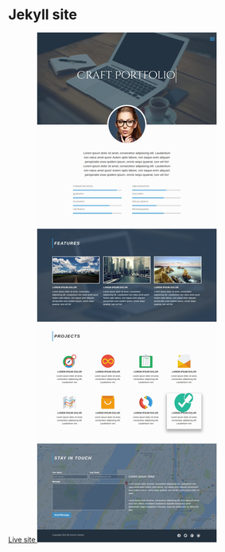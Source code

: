 Jekyll site
===================


<a href="http://kerrongordon.github.io" target="_blank">
Live site
<img src="thumbnail.jpg" 
alt="Watch the video on youtube" />

</a>
